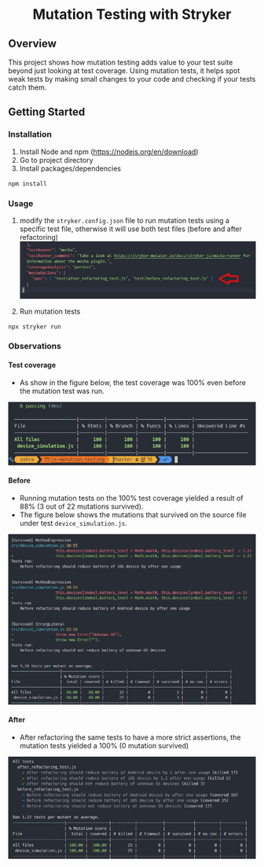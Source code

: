 <div align="center">
<h1 aligh="center">Mutation Testing with Stryker</h1>
</div>

## Overview
This project shows how mutation testing adds value to your test suite beyond just looking at test coverage. Using mutation tests, it helps spot weak tests by making small changes to your code and checking if your tests catch them.

## Getting Started


### Installation
1. Install Node and npm (https://nodejs.org/en/download)
2. Go to project directory
3. Install packages/dependencies
```shell
npm install
```

### Usage
1. modify the `stryker.config.json` file to run mutation tests using a specific test file, otherwise it will use both test files (before and after refactoring)
![stryker-config-file](docs/images/stryker_config.jpg)

2. Run mutation tests
```shell
npx stryker run
```

### Observations

#### Test coverage
* As show in the figure below, the test coverage was 100% even before the mutation test was run.

![test-coverage-metrics](docs/images/test_coverage.jpg)

#### Before
* Running mutation tests on the 100% test coverage yielded a result of 88% (3 out of 22 mutations survived).
* The figure below shows the mutations that survived on the source file under test `device_simulation.js`.

![mutation-tests-before](docs/images/mutation_result_before_refactoring.jpg)

#### After
* After refactoring the same tests to have a more strict assertions, the mutation tests yielded a 100% (0 mutation survived)

![mutation-tests-after](docs/images/mutation_result_after_refactoring.jpg)